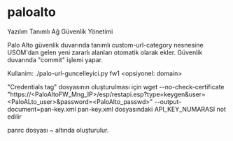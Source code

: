 # paloalto
Yazılım Tanımlı Ağ Güvenlik Yönetimi

Palo Alto güvenlik duvarında tanımlı custom-url-category nesnesine USOM'dan gelen yeni zararlı alanları otomatik olarak ekler.
Güvenlik duvarında "commit" işlemi yapar.

 Kullanim: ./palo-url-guncelleyici.py fw1 <opsiyonel: domain>
 
"Credentials tag" dosyasının oluşturulması için
wget --no-check-certificate "https://<PaloAltoFW_Mng_IP>/esp/restapi.esp?type=keygen&user=<PaloALto_user>&password=<PaloAlto_passwd>" --output-document=pan-key.xml
pan-key.xml dosyasındaki API_KEY_NUMARASI not edilir

panrc dosyası ~ altında oluşturulur.

